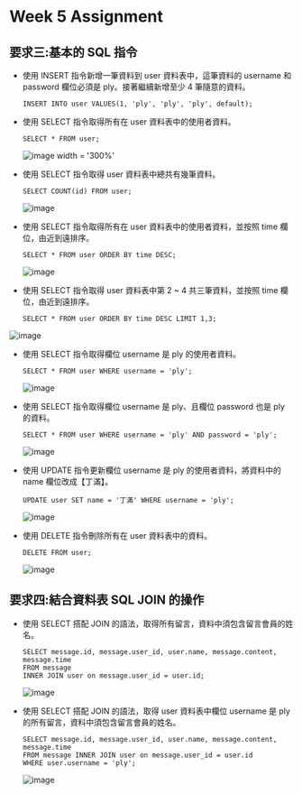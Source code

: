 Week 5 Assignment 
======
要求三:基本的 SQL 指令
------

* 使用 INSERT 指令新增一筆資料到 user 資料表中，這筆資料的 username 和 password 欄位必須是 ply。接著繼續新增至少 4 筆隨意的資料。  
  ```
  INSERT INTO user VALUES(1, 'ply', 'ply', 'ply', default);
  ```
* 使用 SELECT 指令取得所有在 user 資料表中的使用者資料。  
  ```
  SELECT * FROM user;
  ```
  ![image width = '300%'](https://user-images.githubusercontent.com/77286388/112092774-27619900-8bd3-11eb-9f28-0f0529a2a5df.png)
  
* 使用 SELECT 指令取得 user 資料表中總共有幾筆資料。
  ```
  SELECT COUNT(id) FROM user;
  ```
  ![image](https://user-images.githubusercontent.com/77286388/112415326-9e776880-8d5e-11eb-87d5-0a028aa4e69d.png)

* 使用 SELECT 指令取得所有在 user 資料表中的使用者資料，並按照 time 欄位，由近到遠排序。
  ```
  SELECT * FROM user ORDER BY time DESC;
  ```
  ![image](https://user-images.githubusercontent.com/77286388/112278422-c6fb5600-8cbd-11eb-861c-ef6c7aaa064a.png)

* 使用 SELECT 指令取得 user 資料表中第 2 ~ 4 共三筆資料，並按照 time 欄位，由近到遠排序。
  ```
  SELECT * FROM user ORDER BY time DESC LIMIT 1,3;
  ```
 ![image](https://user-images.githubusercontent.com/77286388/112564282-f45b1780-8e15-11eb-9f19-d7150874a550.png)


* 使用 SELECT 指令取得欄位 username 是 ply 的使用者資料。
  ```
  SELECT * FROM user WHERE username = 'ply';
  ```
  ![image](https://user-images.githubusercontent.com/77286388/112094603-955b8f80-8bd6-11eb-9f83-be1f600cc71e.png)
  
* 使用 SELECT 指令取得欄位 username 是 ply、且欄位 password 也是 ply 的資料。
  ```
  SELECT * FROM user WHERE username = 'ply' AND password = 'ply';
  ```
  ![image](https://user-images.githubusercontent.com/77286388/112094982-bcb25c80-8bd6-11eb-8630-e3948f5a291b.png)

* 使用 UPDATE 指令更新欄位 username 是 ply 的使用者資料，將資料中的 name 欄位改成【丁滿】。
  ```
  UPDATE user SET name = '丁滿' WHERE username = 'ply';
  ```
  ![image](https://user-images.githubusercontent.com/77286388/112095544-a789fd80-8bd7-11eb-89cd-caaff0b915de.png)
  
* 使用 DELETE 指令刪除所有在 user 資料表中的資料。
  ``` 
  DELETE FROM user;
  ``` 
  ![image](https://user-images.githubusercontent.com/77286388/112115365-107f6e80-8bf4-11eb-8714-5ee55ebfe66f.png)
    
要求四:結合資料表 SQL JOIN 的操作 
------
* 使用 SELECT 搭配 JOIN 的語法，取得所有留言，資料中須包含留言會員的姓名。
  ```
  SELECT message.id, message.user_id, user.name, message.content, message.time
  FROM message 
  INNER JOIN user on message.user_id = user.id;
  ```
  ![image](https://user-images.githubusercontent.com/77286388/112252344-ea130f00-8c97-11eb-8b38-259f0e930240.png)

  
* 使用 SELECT 搭配 JOIN 的語法，取得 user 資料表中欄位 username 是 ply 的所有留言，資料中須包含留言會員的姓名。
  ```
  SELECT message.id, message.user_id, user.name, message.content, message.time 
  FROM message INNER JOIN user on message.user_id = user.id
  WHERE user.username = 'ply';
  ```
  ![image](https://user-images.githubusercontent.com/77286388/112252376-f72ffe00-8c97-11eb-9320-7959c04e4856.png)





  
  

